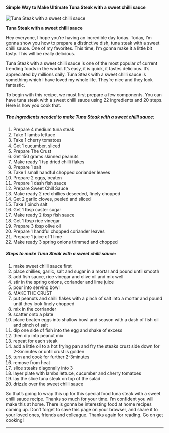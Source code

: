             

#### Simple Way to Make Ultimate Tuna Steak with a sweet chilli sauce

![Tuna Steak with a sweet chilli sauce](https://img-global.cpcdn.com/recipes/71002409/751x532cq70/tuna-steak-with-a-sweet-chilli-sauce-recipe-main-photo.jpg)

**Tuna Steak with a sweet chilli sauce**

Hey everyone, I hope you’re having an incredible day today. Today, I’m gonna show you how to prepare a distinctive dish, tuna steak with a sweet chilli sauce. One of my favorites. This time, I’m gonna make it a little bit tasty. This will be really delicious.

Tuna Steak with a sweet chilli sauce is one of the most popular of current trending foods in the world. It’s easy, it is quick, it tastes delicious. It’s appreciated by millions daily. Tuna Steak with a sweet chilli sauce is something which I have loved my whole life. They’re nice and they look fantastic.

To begin with this recipe, we must first prepare a few components. You can have tuna steak with a sweet chilli sauce using 22 ingredients and 20 steps. Here is how you cook that.

##### The ingredients needed to make Tuna Steak with a sweet chilli sauce:

1.  Prepare 4 medium tuna steak
2.  Take 1 lambs lettuce
3.  Take 1 cherry tomatoes
4.  Get 1 cucumber, sliced
5.  Prepare The Crust
6.  Get 150 grams skinned peanuts
7.  Make ready 1 tsp dried chilli flakes
8.  Prepare 1 salt
9.  Take 1 small handful chopped coriander leaves
10.  Prepare 2 eggs, beaten
11.  Prepare 1 dash fish sauce
12.  Prepare Sweet Chill Sauce
13.  Make ready 2 red chillies deseeded, finely chopped
14.  Get 2 garlic cloves, peeled and sliced
15.  Take 1 pinch salt
16.  Get 1 tbsp caster sugar
17.  Make ready 2 tbsp fish sauce
18.  Get 1 tbsp rice vinegar
19.  Prepare 3 tbsp olive oil
20.  Prepare 1 handful chopped coriander leaves
21.  Prepare 1 juice of 1 lime
22.  Make ready 3 spring onions trimmed and chopped

##### Steps to make Tuna Steak with a sweet chilli sauce:

1.  make sweet chilli sauce first
2.  place chillies, garlic, salt and sugar in a mortar and pound until smooth
3.  add fish sauce, rice vinegar and olive oil and mix well
4.  stir in the spring onions, coriander and lime juice
5.  pour into serving bowl
6.  MAKE THE CRUST
7.  put peanuts and chilli flakes with a pinch of salt into a mortar and pound until they look finely chopped
8.  mix in the corriander
9.  scatter onto a plate
10.  place beaten eggs into shallow bowl and season with a dash of fish oil and pinch of salt
11.  dip one side of fish into the egg and shake of excess
12.  then dip into peanut mix
13.  repeat for each steak
14.  add a little oil to a hot frying pan and fry the steaks crust side down for 2-3minutes or until crust is golden
15.  turn and cook for further 2-3minutes
16.  remove from heat
17.  slice steaks diagonally into 3
18.  layer plate with lambs lettuce, cucumber and cherry tomatoes
19.  lay the slice tuna steak on top of the salad
20.  drizzle over the sweet chilli sauce

So that’s going to wrap this up for this special food tuna steak with a sweet chilli sauce recipe. Thanks so much for your time. I’m confident you will make this at home. There is gonna be interesting food at home recipes coming up. Don’t forget to save this page on your browser, and share it to your loved ones, friends and colleague. Thanks again for reading. Go on get cooking!

* * *